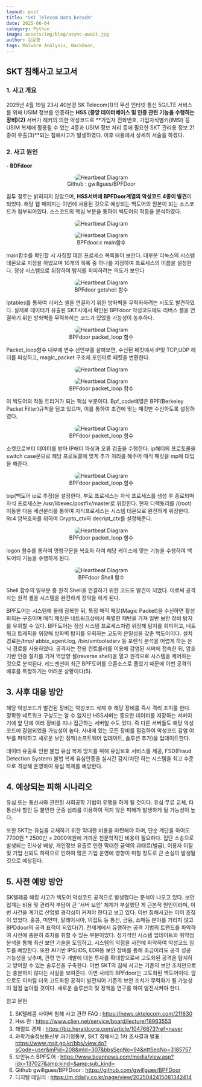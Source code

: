 ```yaml
---
layout: post
title: "SKT Telecom Data breach"
date: 2025-06-04
category: Python
image: assets/img/blog/async-await.jpg
author: 김윤중
tags: Malware Analysis, BackDoor, 
---
```


## SKT 침해사고 보고서

### 1. 사고 개요 
2025년 4월 19일 23시 40분경 SK Telecom(1)의 무선 인터넷 통신 5G/LTE 서비스를 위해 USIM 정보를 인증하는 **HSS (중앙 데이터베이스 및 인증 관련 기능을 수행하는 장비)(2)** 서버가 해커의  의한 악성코드로 **가입자 전화번호, 가입자식별키(IMSI) 등 USIM 복제에 활용될 수 있는 4종과 USIM 정보 처리 등에 필요한 SKT 관리용 정보 21종이 유출(3)**되는 침해사고가 발생하였다. 이후  내용에서 상세히 서술을 하겠다.


### 2. 사고 원인
**- BDFdoor**  

<figure style="text-align: center;">
  <img src="/assets/img/blog/SKT1.png" alt="Heartbeat Diagram" style="max-width: 100%; border-radius: 12px;" />
  <figcaption>Github : gwillgues/BPFDoor</figcaption>
</figure>


침투 경로는 밝혀지지 않았으며, **HSS서버에 BPFDoor계열의 악성코드 4종이 발견**이 되었다. 해당 웹 페이지는 이번에 사용된 것으로 예상되는 백도어의 원본이 되는 소스코드가 첨부되어있다. 소스코드의 핵심 부분을 통하여 백도어의 작동을 분석하였다.



<figure style="text-align: center;">
  <img src="/assets/img/blog/SKT2.png" alt="Heartbeat Diagram" style="max-width: 100%; border-radius: 12px;" />
</figure>
<figure style="text-align: center;">
  <img src="/assets/img/blog/SKT3.png" alt="Heartbeat Diagram" style="max-width: 100%; border-radius: 12px;" />
  <figcaption>BPFdoor.c main함수</figcaption>
</figure>


main함수를 확인할 시 사칭할 데몬 프로세스 목록들이 보인다. 대부분 리눅스의 시스템 데몬으로 지정을 하였으며 10개의 목록 중 하나를 지정하여 프로세스의 이름을 설정한다. 정상 시스템으로 위장하여 탐지를 회피하려는 의도가 보인다

<figure style="text-align: center;">
  <img src="/assets/img/blog/SKT4.png" alt="Heartbeat Diagram" style="max-width: 100%; border-radius: 12px;" />
  <figcaption>BPFdoor getshell 함수</figcaption>
</figure>

Iptables를 통하여 리버스 셸을 연결하기 위한  방화벽을 무력화하려는 시도도 발견하였다. 실제로 데이터가 유출된 SKT사에서 확인된 BPFdoor 악성코드에도 리버스 셸을 연결하기 위한 방화벽을 무력화하는 코드가 있었을 가능성이 농후하다. 


<figure style="text-align: center;">
  <img src="/assets/img/blog/SKT5.png" alt="Heartbeat Diagram" style="max-width: 100%; border-radius: 12px;" />
  <figcaption>BPFdoor packet_loop 함수</figcaption>
</figure>
  

Packet_loop함수 내부에 변수 선언부를 살펴보면, 수신된 패킷에서 IP및 TCP,UDP 헤더를 파싱하고, magic_packet 구조체 포인터로 패킷을 변환한다.  

<figure style="text-align: center;">
  <img src="/assets/img/blog/SKT6.png" alt="Heartbeat Diagram" style="max-width: 100%; border-radius: 12px;" />
</figure>
<figure style="text-align: center;">
  <img src="/assets/img/blog/SKT7.png" alt="Heartbeat Diagram" style="max-width: 100%; border-radius: 12px;" />
  <figcaption>BPFdoor packet_loop 함수</figcaption>
</figure>


이 백도어의 작동 트리거가 되는 핵심 부분이다. Bpf_code배열은 BPF(Berkeley Packet Filter)규칙을 담고 있으며, 이를 통하여 조건에 맞는 패킷만 수신하도록 설정하였다.  

<figure style="text-align: center;">
  <img src="/assets/img/blog/SKT8.png" alt="Heartbeat Diagram" style="max-width: 100%; border-radius: 12px;" />
  <figcaption>BPFdoor packet_loop 함수</figcaption>
</figure>

소켓으로부터 데이터를 받아 IP해더 파싱과 오류 검출을 수행한다. ip해더의 프로토콜을 switch case문으로 해당 프로토콜에 맞게 추가 처리를 해주어 매직 패킷을 mp에 대입을 해준다.

<figure style="text-align: center;">
  <img src="/assets/img/blog/SKT9.png" alt="Heartbeat Diagram" style="max-width: 100%; border-radius: 12px;" />
  <figcaption>BPFdoor packet_loop 함수</figcaption>
</figure> 

bip(백도어 ip로 추정)을 설정한다. 부모 프로세스는 자식 프로세스를 생성 후 종료되며 자식 프로세스는 /usr/libexec/postfix/master로 위장한다. 현재 디렉토리를 /(root) 이동한 다음 세션분리를 통하여 자식프로세스는 시스템 데몬으로 완전하게 위장한다.  
Rc4 암복호화를 위하여 Crypto_ctx와 decript_ctx를 설정해준다.

<figure style="text-align: center;">
  <img src="/assets/img/blog/SKT10.png" alt="Heartbeat Diagram" style="max-width: 100%; border-radius: 12px;" />
  <figcaption>BPFdoor packet_loop 함수</figcaption>
</figure>
logon 함수를 통하여 명령구문을 복호화 하여 해당 케이스에 맞는 기능을 수행하여 백도어의 기능을 수행하게 된다.

<figure style="text-align: center;">
  <img src="/assets/img/blog/SKT11.png" alt="Heartbeat Diagram" style="max-width: 100%; border-radius: 12px;" />
  <figcaption>BPFdoor Shell 함수</figcaption>
</figure>
 Shell 함수의 일부분 중 원격 Shell을 연결하기 위한 코드도 발견이 되었다. 이로써 공격자는 원격 셸을 시스템을 완전하게 장악을 하게 된다.

BPF도어는 시스템에 몰래 잠복한 뒤, 특정 매직 패킷(Magic Packet)을 수신하면 활성화되는 구조이며 매직 패킷은 네트워크상에서 특별한 패턴을 가져 일반 보안 장비 탐지를 우회할 수 있다.  BPF도어는 정상 시스템 프로세스처럼 위장해 탐지를 회피하고, 네트워크 트래픽을 위장해 방화벽 탐지를 우회하는 고도의 은밀성을 갖춘 백도어이다. 설치 경로는/tmp/ abbix_agent.log, /bin/vmtoolsdsrv 등 포렌식 분석을 어렵게 하는 은닉 경로를 사용하였다. 공격자는 전용 컨트롤러를 이용해 감염된 서버에 접속한 뒤, 암호 기반 인증 절차를 거쳐 역방향 셸(reverse shell)을 열고 원격으로 시스템을 제어하는 것으로 분석된다.  레드멘션이 최근 BPF도어를 오픈소스로 풀었기 때문에 이번 공격의 배후를 특정하기는 어려운 상황이다(5).  

## 3. 사후 대응 방안
 해당 악성코드가 발견된 장비는 악성코드 삭제 후 해당 장비를 즉시 격리 조치를 한다. 정확한 네트워크 구성도는 알 수 없지만 HSS서버는 중요한 데이터를 저장하는 서버이기에 앞 단에 여러 장비를 지나 접근하는 서버일 수도 있다. 즉 다른 서버들도 해당 악성코드에 감염되었을 가능성이 높다. 사내에 있는 모든 장비를 점검하여 악성코드 감염 여부를 파악하고 새로운 보안 정책(소프트웨어 업데이트, 솔루션 추가)을 업데이트한다.  

 데이터 유출로 인한 불법 유심 복제 방지를 위해 유심보호 서비스를 제공, FSD(Fraud Detection System) 불법 복제 유심인증을 실시간 감지/차단 하는 시스템을 최고 수준으로 격상해 운영하여 유심 복제를 예방한다.

## 4. 예상되는 피해 시나리오
 유심 또는 통신사와 관련된 사회공학 기법이 유행을 하게 될 것이다. 유심 무료 교체, 타 통신사 할인 등 불안한 군중 심리를 이용하여 적지 않은 피해가 발생하게 될 가능성이 높다.

또한 SKT는 유심을 교체하기 위한 막대한 비용을 마련해야 하며, 단순 계단을 하여도 7700원 * 2500만 = 2000억원에 가까운 천문학적인 비용이 필요하다. 집단 소송으로 발생되는 민사상 배상, 개인정보 유출로 인한 막대한 금액의 과태료(벌금), 이용자 이탈 및 기업 신뢰도 하락으로 인하여 많은 기업 운영에 영향이 미칠 정도로 큰 손실이 발생될 것으로 예상된다.
## 5. 사전 예방 방안
 SK텔레콤 해킹 사고가 백도어 악성코드 공격으로 발생했다는 분석이 나오고 있다. 보안업계는 비용 및 관리적 부담이 큰 '서버 보안' 체계가 부실했던 게 근본적 원인이라며, 이번 사건을 계기로 산업별 경각심이 커져야 한다고 보고 있다.
이번 침해사고는 이미 조짐이 있었다. 홍콩, 미얀마, 말레이시아, 이집트 등 통신, 금융, 소매등 분야를 가리지 않고 BPDdoor의 공격 표적이 되었다(7).  전세계에서 유행하는 공격 기법의 트랜드를 파악하여 사전에 충분히 조치를 취할 수 있는 부분이었다. 정기적인 시스템 업데이트와 취약점 분석을 통해 최신 보안 기술을 도입하고, 시스템의 약점을 사전에 파악하여 악성코드 침투를 예방한다. 또한 AI기반 IPS/IDS, EDR등 보안 장비를 통해 조금이라도 공격 성공 가능성을 낮추며, 관련 연구 개발에 대한 투자를 확대함으로써 고도화된 공격을 탐지하고 방어할 수 있는 솔루션을 구축한다.
이번 SKT의 침해 사고는 기존의 보안 조치만으로는 충분하지 않다는 사실을 보여준다. 이번 사례의 BPFdoor는 고도화된 백도어이다. 앞으로도 이처럼 더욱 고도화된 공격이 발전되어 기존의 보안 조치가 무력화가 될 가능성이 점점 높아질 것이다. 새로운 솔루션의 및 정책을 연구를 하여 발전시켜야 한다.

참고 문헌
1. SK텔레콤 사이버 침해 사고 관련 FAQ :  https://news.sktelecom.com/211630
2. Hss 란 : https://www.clien.net/service/board/lecture/18963553
3. 해럴드 경제 : https://biz.heraldcorp.com/article/10476673?ref=naver
4. 과학기술정보통신부 과기정통부, SKT 침해사고 1차 조사결과 발표 : https://www.msit.go.kr/bbs/view.do?sCode=user&mPid=208&mId=307&bbsSeqNo=94&nttSeqNo=3185757
5. 보안뉴스 BPF도어 : https://www.boannews.com/media/view.asp?idx=137027&amp;kind=&amp;sub_kind=
6. Github gwillgues/BPFDoor : https://github.com/gwillgues/BPFDoor
7. 디지털 데일리 : https://m.ddaily.co.kr/page/view/2025042415081342414
